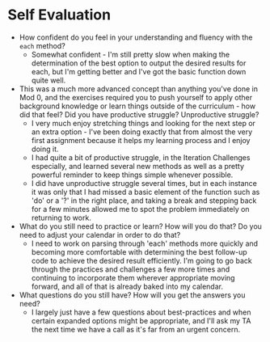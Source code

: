# Self Evaluation

- How confident do you feel in your understanding and fluency with the `each` method?
    - Somewhat confident - I'm still pretty slow when making the determination of the best option to output the desired results for each, but I'm getting better and I've got the basic function down quite well.
- This was a much more advanced concept than anything you've done in Mod 0, and the exercises required you to push yourself to apply other background knowledge or learn things outside of the curriculum - how did that feel? Did you have productive struggle? Unproductive struggle?
    - I very much enjoy stretching things and looking for the next step or an extra option - I've been doing exactly that from almost the very first assignment because it helps my learning process and I enjoy doing it.
    - I had quite a bit of productive struggle, in the Iteration Challenges especially, and learned several new methods as well as a pretty powerful reminder to keep things simple whenever possible.
    - I did have unproductive struggle several times, but in each instance it was only that I had missed a basic element of the function such as 'do' or a '?' in the right place, and taking a break and stepping back for a few minutes allowed me to spot the problem immediately on returning to work.
- What do you still need to practice or learn? How will you do that? Do you need to adjust your calendar in order to do that?
    - I need to work on parsing through 'each' methods more quickly and becoming more comfortable with determining the best follow-up code to achieve the desired result efficiently. I'm going to go back through the practices and challenges a few more times and continuing to incorporate them wherever appropriate moving forward, and all of that is already baked into my calendar.
- What questions do you still have? How will you get the answers you need?
    - I largely just have a few questions about best-practices and when certain expanded options might be appropriate, and I'll ask my TA the next time we have a call as it's far from an urgent concern.